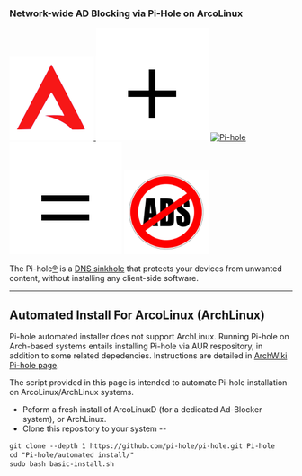 ### Network-wide AD Blocking via Pi-Hole on ArcoLinux

<p align="left">

<a href="http://www.arcolinux.com" alt="ArcoLinux">
<img src=".scrots/arcolinux_website.png" width="150" height="150" alt="Pi-hole">
</a>
<img src=".scrots/plus.png">
<a href="https://pi-hole.net">
<img src="https://pi-hole.github.io/graphics/Vortex/Vortex_with_text.png" width="100" height="205" alt="Pi-hole"> 
</a> 
<img src=".scrots/equal.png"> 
<img src=".scrots/adblocking.jpg" width="150" height="150" alt="No Ads">

<br/>

</p>

The Pi-hole[®](https://pi-hole.net/trademark-rules-and-brand-guidelines/) is a [DNS sinkhole](https://en.wikipedia.org/wiki/DNS_Sinkhole) that protects your devices from unwanted content, without installing any client-side software.

-----

## Automated Install For ArcoLinux (ArchLinux)
Pi-hole automated installer does not support ArchLinux. Running Pi-hole on Arch-based systems entails installing Pi-hole via AUR respository, in addition to some related depedencies. Instructions are detailed in <a href="https://wiki.archlinux.org/index.php/Pi-hole">ArchWiki Pi-hole page</a>.

The script provided in this page is intended to automate Pi-hole installation on ArcoLinux/ArchLinux systems. 

- Peform a fresh install of ArcoLinuxD (for a dedicated Ad-Blocker system), or ArchLinux.
- Clone this repository to your system
-- 
```
git clone --depth 1 https://github.com/pi-hole/pi-hole.git Pi-hole
cd "Pi-hole/automated install/"
sudo bash basic-install.sh
```
